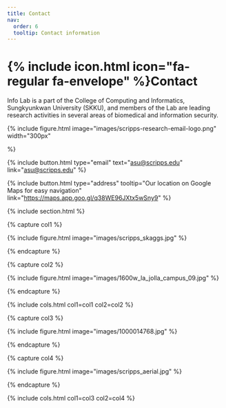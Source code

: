 ```yaml
---
title: Contact
nav:
  order: 6
  tooltip: Contact information
---
```


# {% include icon.html icon="fa-regular fa-envelope" %}Contact

Info Lab is a part of the College of Computing and Informatics, Sungkyunkwan University (SKKU), and members of the Lab are leading research activities in several areas of biomedical and information security.

    
{%
  include figure.html
  image="images/scripps-research-email-logo.png"
  width="300px"

%}

{%
  include button.html
  type="email"
  text="asu@scripps.edu"
  link="asu@scripps.edu"
%}
<!--
{%
  include button.html
  type="phone"
  text="(555) 867-5309"
  link="+1-555-867-5309"
%}
-->
{%
  include button.html
  type="address"
  tooltip="Our location on Google Maps for easy navigation"
  link="https://maps.app.goo.gl/q38WE96JXtx5wSny9"
%}


{% include section.html %}

{% capture col1 %}

{%
  include figure.html
  image="images/scripps_skaggs.jpg"
%}

{% endcapture %}

{% capture col2 %}

{%
  include figure.html
  image="images/1600w_la_jolla_campus_09.jpg"
%}

{% endcapture %}

{% include cols.html col1=col1 col2=col2 %}

{% capture col3 %}

{%
  include figure.html
  image="images/1000014768.jpg"
%}

{% endcapture %}

{% capture col4 %}

{%
  include figure.html
  image="images/scripps_aerial.jpg"
%}

{% endcapture %}


{% include cols.html col1=col3 col2=col4 %}

